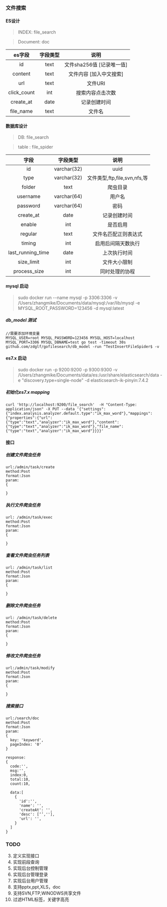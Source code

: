 ### 文件搜索

#### 


#### ES设计
 
> INDEX: file_search

> Document: doc

|es字段|字段类型|说明|
|:----:|:----:|:----:|
|id        |text   | 文件sha256值 [记录唯一值] |
|content   |text   | 文件内容 [加入中文搜索]    |
|url       |text   | 文件URI                 |
|click_count|int    | 搜索内容点击次数         | 
|create_at  |date   | 记录创建时间            |
|file_name  |text   | 文件名                 |


#### 数据库设计

> DB: file_search

> table : file_spider

|字段|字段类型|说明|
|:----:|:----:|:----:|
|id       |varchar(32)  | uuid|
|type     |varchar(32)  | 文件类型,ftp,file,svn,nfs,等|
|folder   |text         | 爬虫目录|
|username |varchar(64)  | 用户名|
|password |varchar(64)  | 密码|
|create_at |date   | 记录创建时间|
|enable   |int    | 是否启用|
|regular  |text   | 文件名匹配正则表达式|
|timing   |int    | 启用后间隔天数执行  |
|last_running_time|date    | 上次执行时间|
|size_limit|int    | 文件大小限制 |
|process_size|int|同时处理的协程|

#### mysql 启动

> sudo docker run --name mysql -p 3306:3306 -v /Users/zhangmike/Documents/data/mysql:/var/lib/mysql -e MYSQL_ROOT_PASSWORD=123456 -d mysql:latest

##### db_model 测试

```
//需要添加环境变量
MYSQL_USER=root MYSQL_PASSWORD=123456 MYSQL_HOST=localhost MYSQL_PORT=3306 MYSQL_DBNAME=test go test -timeout 30s github.com/zdglf/gofilesearch/db_model -run ^TestInsertFileSpider$ -v
```

#### es7.x 启动

> sudo docker run -p 9200:9200 -p 9300:9300 -v /Users/zhangmike/Documents/data/es:/usr/share/elasticsearch/data -e "discovery.type=single-node" -d elasticsearch-ik-pinyin:7.4.2

##### 初始化es7.x mapping

```
curl 'http://localhost:9200/file_search'  -H "Content-Type: application/json" -X PUT --data '{"settings":{"index.analysis.analyzer.default.type":"ik_max_word"},"mappings":{"properties":{"url":{"type":"text","analyzer":"ik_max_word"},"content":{"type":"text","analyzer":"ik_max_word"},"file_name":{"type":"text","analyzer":"ik_max_word"}}}}' 
```



#### 接口

##### 创建文件爬虫任务
    url:/admin/task/create
    method:Post
    format:Json
    param:
    {

    }

##### 执行文件爬虫任务
    url: /admin/task/exec
    method:Post
    format:Json
    param:
    {

    }
##### 查看文件爬虫任务列表
    url: /admin/task/list
    method:Post
    format:Json
    param:
    {

    }

##### 删除文件爬虫任务

    url: /admin/task/delete
    method:Post
    format:Json
    param:
    {

    }

##### 修改文件爬虫任务

    url:/admin/task/modify
    method:Post
    format:Json
    param:
    {
      
    }

##### 搜索接口
    url:/search/doc
    method:Post 
    format:Json
    param: 
    {
      key: 'keyword',
      pageIndex: '0'
    }

    response:
    {
      code:'',
      msg:'',
      index:0,
      total:10,
      count:10,
      
      data:[
        {
          'id':'',
          'name': '',
          'createAt': '',
          'desc': [‘’,''],
          'url': '',
        }
      ]
    }

### TODO
3. 定义实现接口
4. 实现前段查询
5. 实现后台控制管理
6. 实现后台管理登录
7. 实现后台用户管理
8. 支持pptx,ppt,XLS，doc
9. 支持SVN,FTP,WINODWS共享文件
10. 过滤HTML标签，关键字高亮
